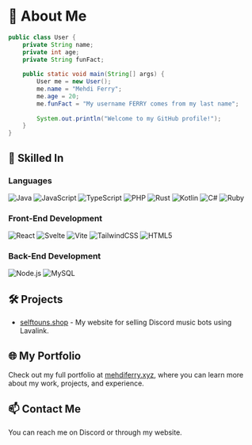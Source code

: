 # 👋 About Me

```java
public class User {
    private String name;
    private int age;
    private String funFact;
    
    public static void main(String[] args) {
        User me = new User();
        me.name = "Mehdi Ferry";
        me.age = 20;
        me.funFact = "My username FERRY comes from my last name";
        
        System.out.println("Welcome to my GitHub profile!");
    }
}
```

## 🚀 Skilled In

### Languages
![Java](https://img.shields.io/badge/Java-ED8B00?style=for-the-badge&logo=java&logoColor=white)
![JavaScript](https://img.shields.io/badge/JavaScript-323330?style=for-the-badge&logo=javascript&logoColor=F7DF1E)
![TypeScript](https://img.shields.io/badge/TypeScript-007ACC?style=for-the-badge&logo=typescript&logoColor=white)
![PHP](https://img.shields.io/badge/PHP-777BB4?style=for-the-badge&logo=php&logoColor=white)
![Rust](https://img.shields.io/badge/Rust-000000?style=for-the-badge&logo=rust&logoColor=white)
![Kotlin](https://img.shields.io/badge/Kotlin-0095D5?style=for-the-badge&logo=kotlin&logoColor=white)
![C#](https://img.shields.io/badge/C%23-239120?style=for-the-badge&logo=c-sharp&logoColor=white)
![Ruby](https://img.shields.io/badge/Ruby-CC342D?style=for-the-badge&logo=ruby&logoColor=white)

### Front-End Development
![React](https://img.shields.io/badge/React-20232A?style=for-the-badge&logo=react&logoColor=61DAFB)
![Svelte](https://img.shields.io/badge/Svelte-FF3E00?style=for-the-badge&logo=svelte&logoColor=white)
![Vite](https://img.shields.io/badge/Vite-646CFF?style=for-the-badge&logo=vite&logoColor=white)
![TailwindCSS](https://img.shields.io/badge/TailwindCSS-38B2AC?style=for-the-badge&logo=tailwind-css&logoColor=white)
![HTML5](https://img.shields.io/badge/HTML5-E34F26?style=for-the-badge&logo=html5&logoColor=white)

### Back-End Development
![Node.js](https://img.shields.io/badge/Node.js-43853D?style=for-the-badge&logo=node-dot-js&logoColor=white)
![MySQL](https://img.shields.io/badge/MySQL-4479A1?style=for-the-badge&logo=mysql&logoColor=white)

## 🛠️ Projects

- [selftouns.shop](https://selftouns.shop) - My website for selling Discord music bots using Lavalink.

## 🌐 My Portfolio

Check out my full portfolio at [mehdiferry.xyz](https://mehdiferry.xyz), where you can learn more about my work, projects, and experience.

## 📫 Contact Me

You can reach me on Discord or through my website.
